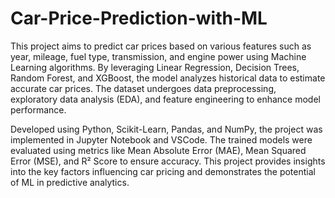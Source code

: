 # Car-Price-Prediction-with-ML


This project aims to predict car prices based on various features such as year, mileage, fuel type, transmission, and engine power using Machine Learning algorithms. By leveraging Linear Regression, Decision Trees, Random Forest, and XGBoost, the model analyzes historical data to estimate accurate car prices. The dataset undergoes data preprocessing, exploratory data analysis (EDA), and feature engineering to enhance model performance.

Developed using Python, Scikit-Learn, Pandas, and NumPy, the project was implemented in Jupyter Notebook and VSCode. The trained models were evaluated using metrics like Mean Absolute Error (MAE), Mean Squared Error (MSE), and R² Score to ensure accuracy. This project provides insights into the key factors influencing car pricing and demonstrates the potential of ML in predictive analytics.
